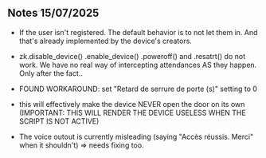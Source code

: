 ## Notes 15/07/2025

- If the user isn't registered. The default behavior is to not let them in. And that's already implemented by the device's creators.
- zk.disable_device() .enable_device() .poweroff() and .resatrt() do not work. We have no real way of intercepting attendances AS they happen. Only after the fact..

- FOUND WORKAROUND: set "Retard de serrure de porte (s)" setting to 0
- this will effectively make the device NEVER open the door on its own (IMPORTANT: THIS WILL RENDER THE DEVICE USELESS WHEN THE SCRIPT IS NOT ACTIVE)

- The voice outout is currently misleading (saying "Accès réussis. Merci" when it shouldn't) => needs fixing too.